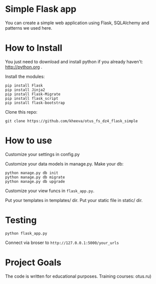# Simple Flask app

You can create a simple web application using Flask, SQLAlchemy and patterns we used here. 


# How to Install

You just need to download and install python if you already haven't: http://python.org .

Install the modules:
```
pip install Flask
pip install Jinja2
pip install Flask-Migrate
pip install flask_script
pip install flask-bootstrap

```

Clone this repo:
```
git clone https://github.com/kheeva/otus_fs_dz4_flask_simple
```

# How to use
Customize your settings in config.py

Customize your data models in manage.py.
Make your db:
```
python manage.py db init
python manage.py db migrate
python manage.py db upgrade
```

Customize your view funcs in `flask_app.py`.

Put your templates in templates/ dir.
Put your static file in static/ dir.

# Testing

```
python flask_app.py
```

Connect via broser to `http://127.0.0.1:5000/your_urls`

# Project Goals

The code is written for educational purposes. Training courses: otus.ru)
